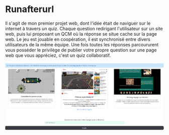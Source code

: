 # Runafterurl

Il s'agit de mon premier projet web, dont l'idée était de naviguer sur le internet à travers un quiz. Chaque question redirigant l'utilisateur sur un site web, puis lui proposant un QCM où la réponse se situe cache sur la page web. Le jeu est jouable en coopération, il est synchronisé entre divers utilisateurs de la même équipe. Une fois toutes les réponses parcoururent vous posséder le privilège de publier votre propre question sur une page web que vous appréciez, c'est un quiz collaboratif.

![alt text](https://github.com/ttanhutau/Runafterurl/blob/master/Capturem.PNG)

